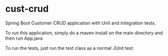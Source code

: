# cust-crud
Spring Boot Customer CRUD application with Unit and Integration tests.

To run this application, simply do a maven install on the main directory and then run App.java

To run the tests, just run the test class as a normal JUnit test.
